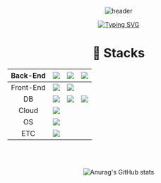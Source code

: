 <div align="center">
  
![header](https://capsule-render.vercel.app/api?type=waving&color=auto&height=300&section=header&text=👋Hello%20Everyone&fontSize=90)
<!--안녕하세요, 누리 아버지의 GitHub에 오신 것을 환영합니다.-->
<a href="https://git.io/typing-svg"><img src="https://readme-typing-svg.demolab.com?font=Gowun+Batang&pause=1000&color=7E7E7E&random=false&width=500&height=70&lines=%EC%95%88%EB%85%95%ED%95%98%EC%84%B8%EC%9A%94%2C+%EB%88%84%EB%A6%AC+%EC%95%84%EB%B2%84%EC%A7%80%EC%9D%98+GitHub%EC%97%90+%EC%98%A4%EC%8B%A0+%EA%B2%83%EC%9D%84+%ED%99%98%EC%98%81%ED%95%A9%EB%8B%88%EB%8B%A4." alt="Typing SVG" /></a>

<h1>📑 Stacks</h1>

|  Back-End | <img src="https://img.shields.io/badge/java-007396?style=for-the-badge&logo=java&logoColor=white"> | <img src="https://img.shields.io/badge/spring-6DB33F?style=for-the-badge&logo=spring&logoColor=white"> | <img src="https://img.shields.io/badge/springboot-6DB33F?style=for-the-badge&logo=springboot&logoColor=white"> |
|:---------:|:--------------------------------------------------------------------------------------------------:|:-:|:-:|
| Front-End | <img src="https://img.shields.io/badge/javascript-F7DF1E?style=for-the-badge&logo=javascript&logoColor=black"> | <img src="https://img.shields.io/badge/react.js-61DAFB?style=for-the-badge&logo=react&logoColor=black"> |   |
|     DB    | <img src="https://img.shields.io/badge/oracle-F80000?style=for-the-badge&logo=oracle&logoColor=white"> |<img src="https://img.shields.io/badge/mysql-4479A1?style=for-the-badge&logo=mysql&logoColor=white">| <img src="https://img.shields.io/badge/PostgreSQL-316192?style=for-the-badge&logo=postgresql&logoColor=white"> |
|     Cloud    | <img src="https://img.shields.io/badge/Oracle Cloud-F80000?logo=oracle&logoColor=white"> |   |   |
|     OS    | <img src="https://img.shields.io/badge/linux-FCC624?style=for-the-badge&logo=linux&logoColor=black"> |   |   |
|    ETC    | <img src="https://img.shields.io/badge/github-181717?style=for-the-badge&logo=github&logoColor=white"> |   |   |
<br/>
<br/>

![Anurag's GitHub stats](https://github-readme-stats.vercel.app/api?username=GoonManDoo&show_icons=true&theme=radical)

</div>


<!--
<img src="https://img.shields.io/badge/java-007396?style=for-the-badge&logo=java&logoColor=white">
<img src="https://img.shields.io/badge/spring-6DB33F?style=for-the-badge&logo=spring&logoColor=white">
<img src="https://img.shields.io/badge/springboot-6DB33F?style=for-the-badge&logo=springboot&logoColor=white">

<img src="https://img.shields.io/badge/javascript-F7DF1E?style=for-the-badge&logo=javascript&logoColor=black">
<img src="https://img.shields.io/badge/react.js-61DAFB?style=for-the-badge&logo=react&logoColor=black">

<img src="https://img.shields.io/badge/oracle-F80000?style=for-the-badge&logo=oracle&logoColor=white">
<img src="https://img.shields.io/badge/mysql-4479A1?style=for-the-badge&logo=mysql&logoColor=white">

<img src="https://img.shields.io/badge/linux-FCC624?style=for-the-badge&logo=linux&logoColor=black">
<img src="https://img.shields.io/badge/github-181717?style=for-the-badge&logo=github&logoColor=white">
-->
